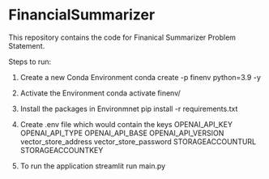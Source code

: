 # FinancialSummarizer
This repository contains the code for Finanical Summarizer Problem Statement.


Steps to run: 
1. Create a new Conda Environment
conda create -p finenv python=3.9 -y

2. Activate the Environment
conda activate finenv/

3. Install the packages in Environmnet
pip install -r  requirements.txt

4. Create .env file which would contain the keys
OPENAI_API_KEY 
OPENAI_API_TYPE 
OPENAI_API_BASE 
OPENAI_API_VERSION 
vector_store_address 
vector_store_password 
STORAGEACCOUNTURL
STORAGEACCOUNTKEY

5. To run the application
streamlit run main.py